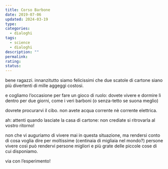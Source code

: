 ```yaml
---
title: Corso Barbone
date: 2019-07-06
updated: 2024-03-19
type: 
categories:
  - dialoghi
tags:
  - science
  - dialoghi
description: ""
permalink: 
rating: 
status: 
---
```


bene ragazzi. innanzitutto siamo felicissimi che due scatole di cartone siano più divertenti di mille aggeggi costosi.

e cogliamo l’occasione per fare un gioco di ruolo: dovete vivere e dormire lì dentro per due giorni, come i veri barboni (o senza-tetto se suona meglio)

dovrete procurarvi il cibo. non avete acqua corrente nè corrente elettrica.

ah: attenti quando lasciate la casa di cartone: non crediate si ritrovarla al vostro ritorno!

non che vi auguriamo di vivere mai in questa situazione, ma rendersi conto di cosa voglia dire per moltissime (centinaia di migliaia nel mondo?) persone vivere così può rendervi persone migliori e più grate delle piccole cose di cui disponiamo.

via con l’esperimento!
